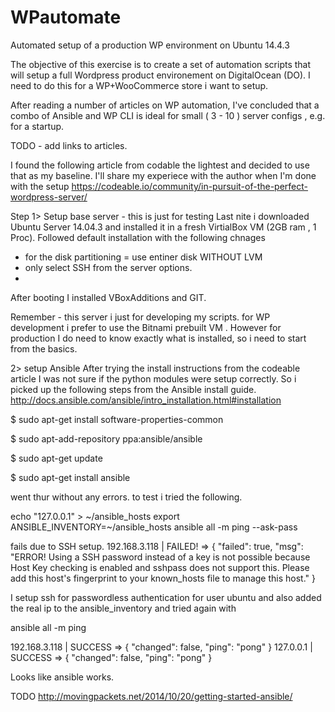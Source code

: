 # WPautomate
Automated setup of a production WP environment on Ubuntu 14.4.3

The objective of this exercise is to create a set of automation scripts that will setup a full Wordpress product environement on DigitalOcean (DO). I need to do this for a WP+WooCommerce store i want to setup.

After reading a number of articles on WP automation, I've concluded that a combo of Ansible and WP CLI is ideal for small ( 3 - 10 ) server configs , e.g. for a startup.

TODO - add links to articles.

I found the following article from codable the lightest and decided to use that as my baseline. I'll share my experiece with the author when I'm done with the setup
https://codeable.io/community/in-pursuit-of-the-perfect-wordpress-server/

Step 1> Setup base server - this is just for testing
Last nite i downloaded Ubuntu Server 14.04.3 and installed it in a fresh VirtialBox VM (2GB ram , 1 Proc). Followed default installation with the following chnages
- for the disk partitioning = use entiner disk WITHOUT LVM
- only select SSH from the server options.
- 
After booting I installed VBoxAdditions and GIT.

Remember  - this server i just for developing my scripts. for WP development i prefer to use the Bitnami prebuilt VM . However for production I do need to know exactly what is installed, so i need to start from the basics.

2> setup Ansible
After trying the install instructions from the codeable article I was not sure if the python modules were setup correctly.
So i picked up the following steps from the Ansible install guide.
http://docs.ansible.com/ansible/intro_installation.html#installation

$ sudo apt-get install software-properties-common

$ sudo apt-add-repository ppa:ansible/ansible

$ sudo apt-get update

$ sudo apt-get install ansible


went thur without any errors. to test i tried the following.

echo "127.0.0.1" > ~/ansible_hosts
export ANSIBLE_INVENTORY=~/ansible_hosts
ansible all -m ping --ask-pass

fails due to SSH setup.
192.168.3.118 | FAILED! => {
    "failed": true,
    "msg": "ERROR! Using a SSH password instead of a key is not possible because Host Key checking is enabled and sshpass does not support this.  Please add this host's fingerprint to your known_hosts file to manage this host."
}

I setup ssh for passwordless authentication for user ubuntu and also added the real ip to the ansible_inventory and tried again with

ansible all -m ping 

192.168.3.118 | SUCCESS => {
    "changed": false,
    "ping": "pong"
}
127.0.0.1 | SUCCESS => {
    "changed": false,
    "ping": "pong"
}

Looks like ansible works.

TODO http://movingpackets.net/2014/10/20/getting-started-ansible/
